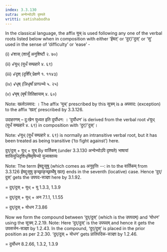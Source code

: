```yaml
---
index: 3.3.130
sutra: अन्येभ्योऽपि दृश्यते
vritti: satishabodha
---
```



In the classical language, the affix युच् is used following any one of the verbal roots listed below when in composition with either ‘ईषत्’ or ‘दुर्’/'दुस्’ or ‘सु’ used in the sense of ‘difficulty’ or ‘ease’ -

(i) √शास् (शासुँ अनुशिष्टौ २. ७०)

(ii) √युध् (युधँ सम्प्रहारे ४. ६९)

(iii) √दृश् (दृशिँर् प्रेक्षणे १. ११४३)

(iv) √धृष् (ञिधृषाँ प्रागल्भ्ये ५. २५)

(v) √मृष् (मृषँ तितिक्षायाम् ४. ६०)

Note: खलोऽपवाद: । The affix ‘युच्’ prescribed by this सूत्रम् is a अपवाद: (exception) to the affix ‘खल्’ prescribed by 3.3.126.


उदाहरणम् – दु:खेन युध्यत इति दुर्योधन: । ‘दुर्योधन’ is derived from the verbal root √युध् (युधँ सम्प्रहारे ४. ६९) in composition with ‘दुर्’/'दुस्’।

Note: √युध् (युधँ सम्प्रहारे ४. ६९) is normally an intransitive verbal root, but it has been treated as being transitive (‘to fight against’) here.


दुर्/दुस् + युध् + युच् By वार्तिकम् (under 3.3.130 अन्येभ्योऽपि दृश्यते) भाषायां शासियुधिदृशिधृषिमृषिभ्यो युज्वक्तव्यः

Note: The term ईषद्दुःसुषु (which comes as अनुवृत्तिः --: in to the वार्तिकम् from 3.3.126 ईषद्दुःसुषु कृच्छ्राकृच्छ्रार्थेषु खल्) ends in the seventh (locative) case. Hence ‘दुर्/दुस्’ gets the उपपद-सञ्ज्ञा here by 3.1.92.

= दुर्/दुस् + युध् + यु 1.3.3, 1.3.9

= दुर्/दुस् + युध् + अन 7.1.1, 1.1.55

= दुर्/दुस् + योधन 7.3.86


Now we form the compound between ‘दुर्/दुस्’ (which is the उपपदम्) and ‘योधन’ using the सूत्रम् 2.2.19. Note: Here ‘दुर्/दुस्’ is the उपपदम् and hence it gets the उपसर्जन-सञ्ज्ञा by 1.2.43. In the compound, ‘दुर्/दुस्’ is placed in the prior position as per 2.2.30. ‘दुर्/दुस् + योधन’ gets प्रातिपदिक-सञ्ज्ञा by 1.2.46.

= दुर्योधन 8.2.66, 1.3.2, 1.3.9

